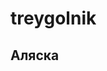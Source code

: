 # treygolnik
<html xmlns="http://www.w3.org/1999/xhtml">
<head>
<title>Аляска.</title>
<meta http-equiv="Content-Type" content="text/html; charset=utf-8"/>
<!--
   Подключаем API карт 2.x
    Параметры:
      - load=package.full - полная сборка;
      - lang=ru-RU - язык русский.
      -->
<script src="http://api-maps.yandex.ru/2.0/?load=package.full&lang=ru-RU"
type="text/javascript"></script>
<script type="text/javascript">
// Как только будет загружен API и готов DOM, выполняем инициализацию
ymaps.ready(init);
    function init() {
    var myMap = new ymaps.Map('map', {
        center: [65.171457, -152.076289],
        zoom: 8
});
 var myPolygon = new ymaps.Polygon([
 [
     [65.64, -152.43],
      
       [65.46, -152.50],
   
       [65.46, -152.27]
        ]
    ],
 {
 hintContent: "Многоугольник"
    }, {
 fillColor: '#00FF0088',
strokeWidth: 0.5
 });
 myMap.geoObjects.add(myPolygon);
}

</script>
</head>
<body>
<h2>Аляска</h2>
<div id="map" style="width:600px;height:400px"></div>
</body>
</html>
